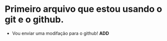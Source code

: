 # Primeiro arquivo que estou usando o git e o github.
- Vou enviar uma modifação para o github!
 **ADD**
